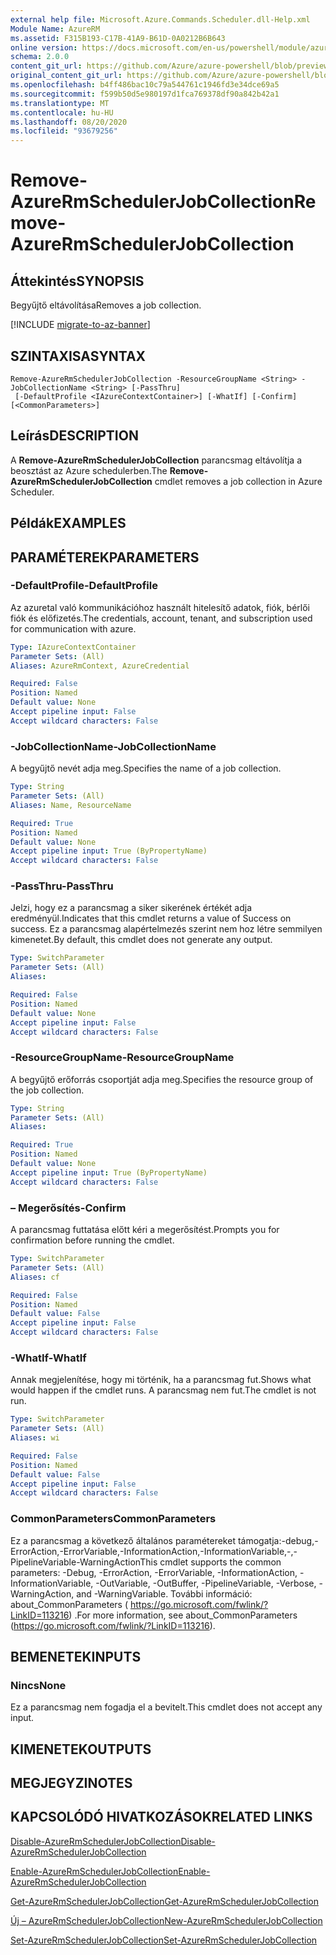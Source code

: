 ```yaml
---
external help file: Microsoft.Azure.Commands.Scheduler.dll-Help.xml
Module Name: AzureRM
ms.assetid: F315B193-C17B-41A9-B61D-0A0212B6B643
online version: https://docs.microsoft.com/en-us/powershell/module/azurerm.scheduler/remove-azurermschedulerjobcollection
schema: 2.0.0
content_git_url: https://github.com/Azure/azure-powershell/blob/preview/src/ResourceManager/Scheduler/Commands.Scheduler/help/Remove-AzureRmSchedulerJobCollection.md
original_content_git_url: https://github.com/Azure/azure-powershell/blob/preview/src/ResourceManager/Scheduler/Commands.Scheduler/help/Remove-AzureRmSchedulerJobCollection.md
ms.openlocfilehash: b4ff486bac10c79a544761c1946fd3e34dce69a5
ms.sourcegitcommit: f599b50d5e980197d1fca769378df90a842b42a1
ms.translationtype: MT
ms.contentlocale: hu-HU
ms.lasthandoff: 08/20/2020
ms.locfileid: "93679256"
---
```

# <span data-ttu-id="c824b-101">Remove-AzureRmSchedulerJobCollection</span><span class="sxs-lookup"><span data-stu-id="c824b-101">Remove-AzureRmSchedulerJobCollection</span></span>

## <span data-ttu-id="c824b-102">Áttekintés</span><span class="sxs-lookup"><span data-stu-id="c824b-102">SYNOPSIS</span></span>
<span data-ttu-id="c824b-103">Begyűjtő eltávolítása</span><span class="sxs-lookup"><span data-stu-id="c824b-103">Removes a job collection.</span></span>

[!INCLUDE [migrate-to-az-banner](../../includes/migrate-to-az-banner.md)]

## <span data-ttu-id="c824b-104">SZINTAXISA</span><span class="sxs-lookup"><span data-stu-id="c824b-104">SYNTAX</span></span>

```
Remove-AzureRmSchedulerJobCollection -ResourceGroupName <String> -JobCollectionName <String> [-PassThru]
 [-DefaultProfile <IAzureContextContainer>] [-WhatIf] [-Confirm] [<CommonParameters>]
```

## <span data-ttu-id="c824b-105">Leírás</span><span class="sxs-lookup"><span data-stu-id="c824b-105">DESCRIPTION</span></span>
<span data-ttu-id="c824b-106">A **Remove-AzureRmSchedulerJobCollection** parancsmag eltávolítja a beosztást az Azure schedulerben.</span><span class="sxs-lookup"><span data-stu-id="c824b-106">The **Remove-AzureRmSchedulerJobCollection** cmdlet removes a job collection in Azure Scheduler.</span></span>

## <span data-ttu-id="c824b-107">Példák</span><span class="sxs-lookup"><span data-stu-id="c824b-107">EXAMPLES</span></span>

## <span data-ttu-id="c824b-108">PARAMÉTEREK</span><span class="sxs-lookup"><span data-stu-id="c824b-108">PARAMETERS</span></span>

### <span data-ttu-id="c824b-109">-DefaultProfile</span><span class="sxs-lookup"><span data-stu-id="c824b-109">-DefaultProfile</span></span>
<span data-ttu-id="c824b-110">Az azuretal való kommunikációhoz használt hitelesítő adatok, fiók, bérlői fiók és előfizetés.</span><span class="sxs-lookup"><span data-stu-id="c824b-110">The credentials, account, tenant, and subscription used for communication with azure.</span></span>

```yaml
Type: IAzureContextContainer
Parameter Sets: (All)
Aliases: AzureRmContext, AzureCredential

Required: False
Position: Named
Default value: None
Accept pipeline input: False
Accept wildcard characters: False
```

### <span data-ttu-id="c824b-111">-JobCollectionName</span><span class="sxs-lookup"><span data-stu-id="c824b-111">-JobCollectionName</span></span>
<span data-ttu-id="c824b-112">A begyűjtő nevét adja meg.</span><span class="sxs-lookup"><span data-stu-id="c824b-112">Specifies the name of a job collection.</span></span>

```yaml
Type: String
Parameter Sets: (All)
Aliases: Name, ResourceName

Required: True
Position: Named
Default value: None
Accept pipeline input: True (ByPropertyName)
Accept wildcard characters: False
```

### <span data-ttu-id="c824b-113">-PassThru</span><span class="sxs-lookup"><span data-stu-id="c824b-113">-PassThru</span></span>
<span data-ttu-id="c824b-114">Jelzi, hogy ez a parancsmag a siker sikerének értékét adja eredményül.</span><span class="sxs-lookup"><span data-stu-id="c824b-114">Indicates that this cmdlet returns a value of Success on success.</span></span>
<span data-ttu-id="c824b-115">Ez a parancsmag alapértelmezés szerint nem hoz létre semmilyen kimenetet.</span><span class="sxs-lookup"><span data-stu-id="c824b-115">By default, this cmdlet does not generate any output.</span></span>

```yaml
Type: SwitchParameter
Parameter Sets: (All)
Aliases: 

Required: False
Position: Named
Default value: None
Accept pipeline input: False
Accept wildcard characters: False
```

### <span data-ttu-id="c824b-116">-ResourceGroupName</span><span class="sxs-lookup"><span data-stu-id="c824b-116">-ResourceGroupName</span></span>
<span data-ttu-id="c824b-117">A begyűjtő erőforrás csoportját adja meg.</span><span class="sxs-lookup"><span data-stu-id="c824b-117">Specifies the resource group of the job collection.</span></span>

```yaml
Type: String
Parameter Sets: (All)
Aliases: 

Required: True
Position: Named
Default value: None
Accept pipeline input: True (ByPropertyName)
Accept wildcard characters: False
```

### <span data-ttu-id="c824b-118">– Megerősítés</span><span class="sxs-lookup"><span data-stu-id="c824b-118">-Confirm</span></span>
<span data-ttu-id="c824b-119">A parancsmag futtatása előtt kéri a megerősítést.</span><span class="sxs-lookup"><span data-stu-id="c824b-119">Prompts you for confirmation before running the cmdlet.</span></span>

```yaml
Type: SwitchParameter
Parameter Sets: (All)
Aliases: cf

Required: False
Position: Named
Default value: False
Accept pipeline input: False
Accept wildcard characters: False
```

### <span data-ttu-id="c824b-120">-WhatIf</span><span class="sxs-lookup"><span data-stu-id="c824b-120">-WhatIf</span></span>
<span data-ttu-id="c824b-121">Annak megjelenítése, hogy mi történik, ha a parancsmag fut.</span><span class="sxs-lookup"><span data-stu-id="c824b-121">Shows what would happen if the cmdlet runs.</span></span>
<span data-ttu-id="c824b-122">A parancsmag nem fut.</span><span class="sxs-lookup"><span data-stu-id="c824b-122">The cmdlet is not run.</span></span>

```yaml
Type: SwitchParameter
Parameter Sets: (All)
Aliases: wi

Required: False
Position: Named
Default value: False
Accept pipeline input: False
Accept wildcard characters: False
```

### <span data-ttu-id="c824b-123">CommonParameters</span><span class="sxs-lookup"><span data-stu-id="c824b-123">CommonParameters</span></span>
<span data-ttu-id="c824b-124">Ez a parancsmag a következő általános paramétereket támogatja:-debug,-ErrorAction,-ErrorVariable,-InformationAction,-InformationVariable,-,-PipelineVariable-WarningAction</span><span class="sxs-lookup"><span data-stu-id="c824b-124">This cmdlet supports the common parameters: -Debug, -ErrorAction, -ErrorVariable, -InformationAction, -InformationVariable, -OutVariable, -OutBuffer, -PipelineVariable, -Verbose, -WarningAction, and -WarningVariable.</span></span> <span data-ttu-id="c824b-125">További információ: about_CommonParameters ( https://go.microsoft.com/fwlink/?LinkID=113216) .</span><span class="sxs-lookup"><span data-stu-id="c824b-125">For more information, see about_CommonParameters (https://go.microsoft.com/fwlink/?LinkID=113216).</span></span>

## <span data-ttu-id="c824b-126">BEMENETEK</span><span class="sxs-lookup"><span data-stu-id="c824b-126">INPUTS</span></span>

### <span data-ttu-id="c824b-127">Nincs</span><span class="sxs-lookup"><span data-stu-id="c824b-127">None</span></span>
<span data-ttu-id="c824b-128">Ez a parancsmag nem fogadja el a bevitelt.</span><span class="sxs-lookup"><span data-stu-id="c824b-128">This cmdlet does not accept any input.</span></span>

## <span data-ttu-id="c824b-129">KIMENETEK</span><span class="sxs-lookup"><span data-stu-id="c824b-129">OUTPUTS</span></span>

## <span data-ttu-id="c824b-130">MEGJEGYZI</span><span class="sxs-lookup"><span data-stu-id="c824b-130">NOTES</span></span>

## <span data-ttu-id="c824b-131">KAPCSOLÓDÓ HIVATKOZÁSOK</span><span class="sxs-lookup"><span data-stu-id="c824b-131">RELATED LINKS</span></span>

[<span data-ttu-id="c824b-132">Disable-AzureRmSchedulerJobCollection</span><span class="sxs-lookup"><span data-stu-id="c824b-132">Disable-AzureRmSchedulerJobCollection</span></span>](./Disable-AzureRmSchedulerJobCollection.md)

[<span data-ttu-id="c824b-133">Enable-AzureRmSchedulerJobCollection</span><span class="sxs-lookup"><span data-stu-id="c824b-133">Enable-AzureRmSchedulerJobCollection</span></span>](./Enable-AzureRmSchedulerJobCollection.md)

[<span data-ttu-id="c824b-134">Get-AzureRmSchedulerJobCollection</span><span class="sxs-lookup"><span data-stu-id="c824b-134">Get-AzureRmSchedulerJobCollection</span></span>](./Get-AzureRmSchedulerJobCollection.md)

[<span data-ttu-id="c824b-135">Új – AzureRmSchedulerJobCollection</span><span class="sxs-lookup"><span data-stu-id="c824b-135">New-AzureRmSchedulerJobCollection</span></span>](./New-AzureRmSchedulerJobCollection.md)

[<span data-ttu-id="c824b-136">Set-AzureRmSchedulerJobCollection</span><span class="sxs-lookup"><span data-stu-id="c824b-136">Set-AzureRmSchedulerJobCollection</span></span>](./Set-AzureRmSchedulerJobCollection.md)



